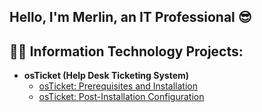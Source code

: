## Hello, I'm Merlin, an IT Professional 😎

<h2>👨‍💻 Information Technology Projects:</h2>

- <b>osTicket (Help Desk Ticketing System)</b>
  - [osTicket: Prerequisites and Installation](https://github.com/kuyaMERLIN/osticket-prereq)
  - [osTicket: Post-Installation Configuration](https://github.com/kuyaMERLIN/postinstallconfig)
